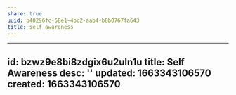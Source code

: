 ```yaml
---
share: true
uuid: b40296fc-58e1-4bc2-aab4-b8b0767fa643
title: self awareness
---
```

---
id: bzwz9e8bi8zdgix6u2uln1u
title: Self Awareness
desc: ''
updated: 1663343106570
created: 1663343106570
---